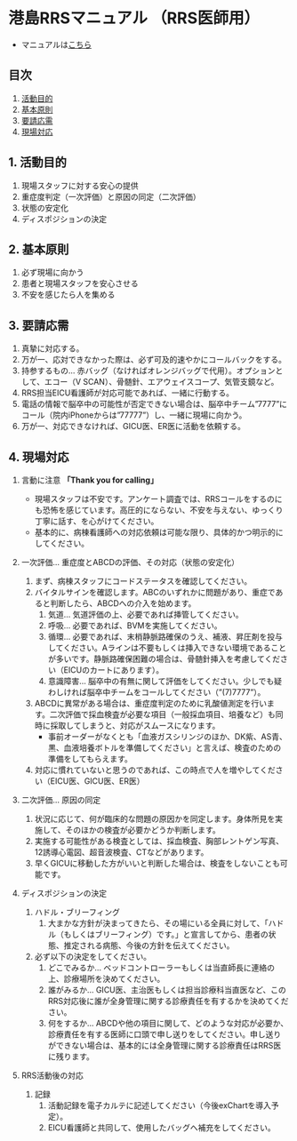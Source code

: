 # 港島RRSマニュアル （RRS医師用）
* マニュアルは[こちら](MinatojimaRRT.pdf)

## 目次
1.	[活動目的](#1-活動目的)
2.	[基本原則](#2-基本原則)
3.	[要請応需](#3-要請応需)
4.	[現場対応](#4-現場対応)

## 1.	活動目的
1. 	現場スタッフに対する安心の提供
1.	重症度判定（一次評価）と原因の同定（二次評価）
1.	状態の安定化
1.	ディスポジションの決定

## 2.	基本原則
1. 必ず現場に向かう
1. 患者と現場スタッフを安心させる
1. 不安を感じたら人を集める

## 3.	要請応需
1. 真摯に対応する。
1. 万が一、応対できなかった際は、必ず可及的速やかにコールバックをする。
1. 持参するもの… 赤バッグ（なければオレンジバッグで代用）。オプションとして、エコー（V SCAN）、骨髄針、エアウェイスコープ、気管支鏡など。
1. RRS担当EICU看護師が対応可能であれば、一緒に行動する。
1. 電話の情報で脳卒中の可能性が否定できない場合は、脳卒中チーム”7777”にコール（院内iPhoneからは”77777”）し、一緒に現場に向かう。
1. 万が一、対応できなければ、GICU医、ER医に活動を依頼する。

## 4.	現場対応
1. 言動に注意 __「Thank you for calling」__
    - 現場スタッフは不安です。アンケート調査では、RRSコールをするのにも恐怖を感じています。高圧的にならない、不安を与えない、ゆっくり丁寧に話す、を心がけてください。
    - 基本的に、病棟看護師への対応依頼は可能な限り、具体的かつ明示的にしてください。

1. 一次評価… 重症度とABCDの評価、その対応（状態の安定化）
    1. まず、病棟スタッフにコードステータスを確認してください。
    1. バイタルサインを確認します。ABCのいずれかに問題があり、重症であると判断したら、ABCDへの介入を始めます。
        1. 気道… 気道評価の上、必要であれば挿管してください。
        2.	呼吸… 必要であれば、BVMを実施してください。
        3.	循環… 必要であれば、末梢静脈路確保のうえ、補液、昇圧剤を投与してください。Aラインは不要もしくは挿入できない環境であることが多いです。静脈路確保困難の場合は、骨髄針挿入を考慮してください（EICUのカートにあります）。
        4.	意識障害… 脳卒中の有無に関して評価をしてください。少しでも疑わしければ脳卒中チームをコールしてください（”(7)7777”）。
    1. ABCDに異常がある場合は、重症度判定のために乳酸値測定を行います。二次評価で採血検査が必要な項目（一般採血項目、培養など）も同時に採取してしまうと、対応がスムースになります。
        - 事前オーダーがなくとも「血液ガスシリンジのほか、DK紫、AS青、黒、血液培養ボトルを準備してください」と言えば、検査のための準備をしてもらえます。
    1. 対応に慣れていないと思うのであれば、この時点で人を増やしてください（EICU医、GICU医、ER医）

1. 二次評価… 原因の同定
    1. 状況に応じて、何が臨床的な問題の原因かを同定します。身体所見を実施して、そのほかの検査が必要かどうか判断します。
    1. 実施する可能性がある検査としては、採血検査、胸部レントゲン写真、12誘導心電図、超音波検査、CTなどがあります。
    1. 早くGICUに移動した方がいいと判断した場合は、検査をしないことも可能です。

1. ディスポジションの決定
    1. ハドル・ブリーフィング
        1.	大まかな方針が決まってきたら、その場にいる全員に対して、「ハドル（もしくはブリーフィング）です。」と宣言してから、患者の状態、推定される病態、今後の方針を伝えてください。
    1. 必ず以下の決定をしてください。
        1.	どこでみるか… ベッドコントローラーもしくは当直師長に連絡の上、診療場所を決めてください。
        2.	誰がみるか… GICU医、主治医もしくは担当診療科当直医など、このRRS対応後に誰が全身管理に関する診療責任を有するかを決めてください。
        3.	何をするか… ABCDや他の項目に関して、どのような対応が必要か、診療責任を有する医師に口頭で申し送りをしてください。申し送りができない場合は、基本的には全身管理に関する診療責任はRRS医に残ります。
1. RRS活動後の対応
    1. 記録
        1. 活動記録を電子カルテに記述してください（今後exChartを導入予定）。
        2.	EICU看護師と共同して、使用したバッグへ補充をしてください。
